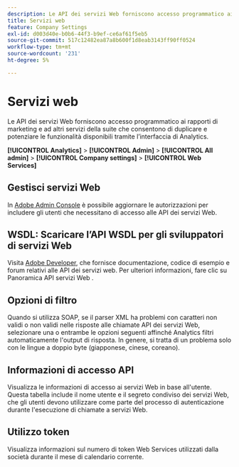 ```yaml
---
description: Le API dei servizi Web forniscono accesso programmatico ai rapporti di marketing e ad altri servizi della suite che consentono di duplicare e potenziare le funzionalità disponibili tramite l’interfaccia di Analytics.
title: Servizi web
feature: Company Settings
exl-id: d003d40e-b0b6-44f3-b9ef-ce6af61f5eb5
source-git-commit: 517c12482ea87a8b600f1d8eab3143ff90ff0524
workflow-type: tm+mt
source-wordcount: '231'
ht-degree: 5%

---
```


# Servizi web

Le API dei servizi Web forniscono accesso programmatico ai rapporti di marketing e ad altri servizi della suite che consentono di duplicare e potenziare le funzionalità disponibili tramite l’interfaccia di Analytics.

**[!UICONTROL Analytics]** > **[!UICONTROL Admin]** > **[!UICONTROL All admin]** > **[!UICONTROL Company settings]** > **[!UICONTROL Web Services]**

## Gestisci servizi Web

In [Adobe Admin Console](https://helpx.adobe.com/it/enterprise/using/admin-console.html) è possibile aggiornare le autorizzazioni per includere gli utenti che necessitano di accesso alle API dei servizi Web.

## WSDL: Scaricare l’API WSDL per gli sviluppatori di servizi Web

Visita [Adobe Developer](https://developer.adobe.com/analytics-apis/docs/2.0/), che fornisce documentazione, codice di esempio e forum relativi alle API dei servizi web. Per ulteriori informazioni, fare clic su Panoramica API servizi Web .

## Opzioni di filtro

Quando si utilizza SOAP, se il parser XML ha problemi con caratteri non validi o non validi nelle risposte alle chiamate API dei servizi Web, selezionare una o entrambe le opzioni seguenti affinché Analytics filtri automaticamente l&#39;output di risposta. In genere, si tratta di un problema solo con le lingue a doppio byte (giapponese, cinese, coreano).

## Informazioni di accesso API

Visualizza le informazioni di accesso ai servizi Web in base all&#39;utente. Questa tabella include il nome utente e il segreto condiviso dei servizi Web, che gli utenti devono utilizzare come parte del processo di autenticazione durante l&#39;esecuzione di chiamate a servizi Web.

## Utilizzo token

Visualizza informazioni sul numero di token Web Services utilizzati dalla società durante il mese di calendario corrente.
